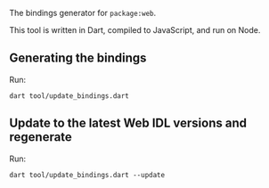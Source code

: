 The bindings generator for `package:web`.

This tool is written in Dart, compiled to JavaScript, and run on Node.

## Generating the bindings

Run:

```
dart tool/update_bindings.dart
```

## Update to the latest Web IDL versions and regenerate

Run:

```
dart tool/update_bindings.dart --update
```
